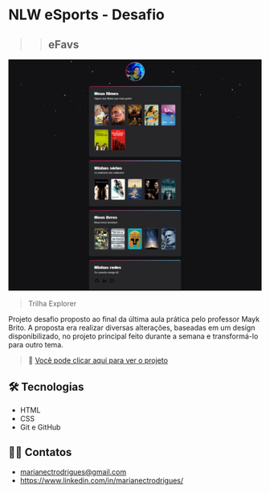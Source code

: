 # NLW eSports - Desafio

> > ## eFavs

![preview](./.github/preview.png)

> Trilha Explorer

Projeto desafio proposto ao final da última aula prática pelo professor Mayk Brito. A proposta era realizar diversas alterações, baseadas em um design disponibilizado, no projeto principal feito durante a semana e transformá-lo para outro tema.

> 🔗 [Você pode clicar aqui para ver o projeto](https://e-favs.vercel.app/)

## 🛠 Tecnologias

- HTML
- CSS
- Git e GitHub

## 👋🏼 Contatos

- marianectrodrigues@gmail.com
- https://www.linkedin.com/in/marianectrodrigues/
